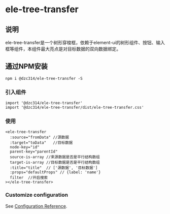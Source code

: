 # ele-tree-transfer
## 说明
ele-tree-transfer是一个树形穿梭框，依赖于element-ui的树形组件、按钮、输入框等组件，本组件最大亮点是对目标数据的双向数据绑定。

## 通过NPM安装
```
npm i @dzc314/ele-tree-transfer -S
```

### 引入组件
```
import '@dzc314/ele-tree-transfer'
import '@dzc314/ele-tree-transfer/dist/ele-tree-transfer.css'
```

### 使用
```
<ele-tree-transfer
  :source="fromData" //源数据
  :target="toData"   //目标数据
  node-key="id"
  parent-key="parentId"
  source-is-array //来源数据是否是平行结构数组
  target-is-array //目标数据是否是平行结构数组
  :title="title"  // ['源数据', '目标数据']
  :props="defaultProps" // {label: 'name'}
  filter  //开启搜索
></ele-tree-transfer>
```


### Customize configuration
See [Configuration Reference](https://cli.vuejs.org/config/).
